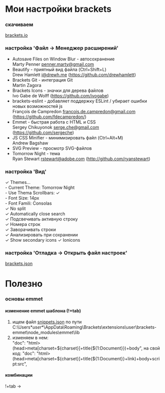 # Мои настройки brackets  

### скачиваем
[brackets.io](brackets.io)  

### настройка 'Файл -> Менеджер расширений'
+ Autosave Files on Window Blur - автосохранение  
Marty Penner <penner.marty@gmail.com>
+ Beautify - приятный вид файла (Ctrl+Shift+L)  
Drew Hamlett <i@drewh.me> (https://github.com/drewhamlett)
+ Brackets Git - интеграция Git  
Martin Zagora
+ Brackets Icons - значки для дерева файлов  
Ivo Gabe de Wolff (https://github.com/ivogabe)
+ brackets-eslint - добавляет поддержку ESLint / убирает ошибки новых возможностей js  
François de Campredon <francois.de.campredon@gmail.com> (https://github.com/fdecampredon/)
+ Emmet - быстрая работа с HTML и CSS  
Sergey Chikuyonok <serge.che@gmail.com> (https://github.com/sergeche)
+ JS CSS Minifier - минимизировать файл (Ctrl+Alt+M)  
Andrew Bagshaw
+ SVG Preview - просмотр SVG-файлов  
+ Tomorrow Night - тема  
Ryan Stewart <rstewart@adobe.com> (http://github.com/ryanstewart)  

### настройка 'Вид'
✓ Themes...  
  \- Current Theme: Tomorrow Night  
  \- Use Thema Scrollbars: ✓  
  \- Font Size: 14px  
  \- Font Famili: Consolas  
✓ No split  
✓ Automatically close search  
✓ Подсвечивать активную строку  
✓ Номера строк  
✓ Заворачивать строки  
✓ Анализировать при сохранении  
✓ Show secondary icons
✓ Ionicons  

### настройка 'Отладка -> Открыть файл настроек'
[brackets.json](https://github.com/VipBender/JavaScript/blob/master/Brackets/brackets.json)

# Полезно  

### основы emmet 
#### изменение emmet шаблона (!+tab)
1. ищем файл [snippets.json](https://github.com/VipBender/JavaScript/blob/master/Brackets/snippets.json) по пути C:\Users\**user**\AppData\Roaming\Brackets\extensions\user\brackets-emmet\node_modules\emmet\lib
2. изменяем в нем:  
"doc": "html>(head>meta[charset=${charset}]+title{${1:Document}})+body",  
на свой код:  
"doc": "html>(head>meta[charset=${charset}]+title{${1:Document}}+link)+body+script:src",
#### комбинации
!+tab -> 